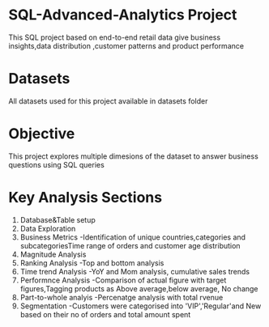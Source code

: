 # SQL-Advanced-Analytics Project

This SQL project based on end-to-end retail data give business insights,data distribution ,customer patterns and product performance


# Datasets

All datasets used for this project available in datasets folder

# Objective
This project explores multiple dimesions of the dataset to answer business questions using SQL queries

# Key Analysis Sections

1. Database&Table setup
2. Data Exploration
3.  Business Metrics
   -Identification of unique countries,categories and subcategoriesTime range of orders and customer age distribution
4.  Magnitude Analysis
5.  Ranking Analysis
   -Top and bottom analysis
6.  Time trend Analysis
   -YoY and Mom analysis, cumulative sales trends
7.  Performnce Analysis
   -Comparison of actual figure with target figures,Tagging products as Above average,below average, No change
8. Part-to-whole analyis
   -Percenatge analysis with total rvenue
9.  Segmentation
    -Customers were categorised into 'VIP','Regular'and New based on their no of orders and total amount spent


